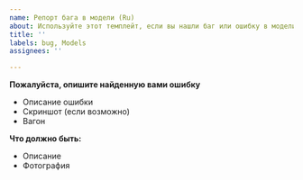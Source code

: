 ```yaml
---
name: Репорт бага в модели (Ru)
about: Используйте этот темплейт, если вы нашли баг или ошибку в модели.
title: ''
labels: bug, Models
assignees: ''

---
```


**Пожалуйста, опишите найденную вами ошибку**
 - Описание ошибки
 - Скриншот (если возможно)
 - Вагон

**Что должно быть:**
 - Описание
 - Фотография
